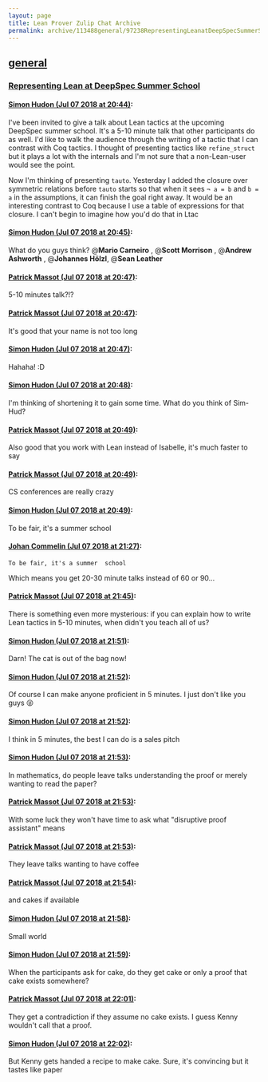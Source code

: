 ```yaml
---
layout: page
title: Lean Prover Zulip Chat Archive 
permalink: archive/113488general/97238RepresentingLeanatDeepSpecSummerSchool.html
---
```


## [general](index.html)
### [Representing Lean at DeepSpec Summer School](97238RepresentingLeanatDeepSpecSummerSchool.html)

#### [Simon Hudon (Jul 07 2018 at 20:44)](https://leanprover.zulipchat.com/#narrow/stream/113488-general/topic/Representing%20Lean%20at%20DeepSpec%20Summer%20School/near/129267892):
I've been invited to give a talk about Lean tactics at the upcoming DeepSpec summer school. It's a 5-10 minute talk that other participants do as well. I'd like to walk the audience through the writing of a tactic that I can contrast with Coq tactics. I thought of presenting tactics like `refine_struct` but it plays a lot with the internals and I'm not sure that a non-Lean-user would see the point. 

Now I'm thinking of presenting `tauto`. Yesterday I added the closure over symmetric relations before `tauto` starts so that when it sees `¬ a = b` and `b = a` in the assumptions, it can finish the goal right away. It would be an interesting contrast to Coq because I use a table of expressions for that closure. I can't begin to imagine how you'd do that in Ltac

#### [Simon Hudon (Jul 07 2018 at 20:45)](https://leanprover.zulipchat.com/#narrow/stream/113488-general/topic/Representing%20Lean%20at%20DeepSpec%20Summer%20School/near/129267907):
What do you guys think? @**Mario Carneiro** , @**Scott Morrison** , @**Andrew Ashworth** , @**Johannes Hölzl**, @**Sean Leather**

#### [Patrick Massot (Jul 07 2018 at 20:47)](https://leanprover.zulipchat.com/#narrow/stream/113488-general/topic/Representing%20Lean%20at%20DeepSpec%20Summer%20School/near/129267986):
5-10 minutes talk?!?

#### [Patrick Massot (Jul 07 2018 at 20:47)](https://leanprover.zulipchat.com/#narrow/stream/113488-general/topic/Representing%20Lean%20at%20DeepSpec%20Summer%20School/near/129267993):
It's good that your name is not too long

#### [Simon Hudon (Jul 07 2018 at 20:47)](https://leanprover.zulipchat.com/#narrow/stream/113488-general/topic/Representing%20Lean%20at%20DeepSpec%20Summer%20School/near/129267995):
Hahaha! :D

#### [Simon Hudon (Jul 07 2018 at 20:48)](https://leanprover.zulipchat.com/#narrow/stream/113488-general/topic/Representing%20Lean%20at%20DeepSpec%20Summer%20School/near/129268039):
I'm thinking of shortening it to gain some time. What do you think of Sim-Hud?

#### [Patrick Massot (Jul 07 2018 at 20:49)](https://leanprover.zulipchat.com/#narrow/stream/113488-general/topic/Representing%20Lean%20at%20DeepSpec%20Summer%20School/near/129268050):
Also good that you work with Lean instead of Isabelle, it's much faster to say

#### [Patrick Massot (Jul 07 2018 at 20:49)](https://leanprover.zulipchat.com/#narrow/stream/113488-general/topic/Representing%20Lean%20at%20DeepSpec%20Summer%20School/near/129268053):
CS conferences are really crazy

#### [Simon Hudon (Jul 07 2018 at 20:49)](https://leanprover.zulipchat.com/#narrow/stream/113488-general/topic/Representing%20Lean%20at%20DeepSpec%20Summer%20School/near/129268054):
To be fair, it's a summer  school

#### [Johan Commelin (Jul 07 2018 at 21:27)](https://leanprover.zulipchat.com/#narrow/stream/113488-general/topic/Representing%20Lean%20at%20DeepSpec%20Summer%20School/near/129269349):
```quote
To be fair, it's a summer  school
```
Which means you get 20-30 minute talks instead of 60 or 90...

#### [Patrick Massot (Jul 07 2018 at 21:45)](https://leanprover.zulipchat.com/#narrow/stream/113488-general/topic/Representing%20Lean%20at%20DeepSpec%20Summer%20School/near/129269934):
There is something even more mysterious: if you can explain how to write Lean tactics in 5-10 minutes, when didn't you teach all of us?

#### [Simon Hudon (Jul 07 2018 at 21:51)](https://leanprover.zulipchat.com/#narrow/stream/113488-general/topic/Representing%20Lean%20at%20DeepSpec%20Summer%20School/near/129270092):
Darn! The cat is out of the bag now!

#### [Simon Hudon (Jul 07 2018 at 21:52)](https://leanprover.zulipchat.com/#narrow/stream/113488-general/topic/Representing%20Lean%20at%20DeepSpec%20Summer%20School/near/129270098):
Of course I can make anyone proficient in 5 minutes. I just don't like you guys :stuck_out_tongue_closed_eyes:

#### [Simon Hudon (Jul 07 2018 at 21:52)](https://leanprover.zulipchat.com/#narrow/stream/113488-general/topic/Representing%20Lean%20at%20DeepSpec%20Summer%20School/near/129270140):
I think in 5 minutes, the best I can do is a sales pitch

#### [Simon Hudon (Jul 07 2018 at 21:53)](https://leanprover.zulipchat.com/#narrow/stream/113488-general/topic/Representing%20Lean%20at%20DeepSpec%20Summer%20School/near/129270148):
In mathematics, do people leave talks understanding the proof or merely wanting to read the paper?

#### [Patrick Massot (Jul 07 2018 at 21:53)](https://leanprover.zulipchat.com/#narrow/stream/113488-general/topic/Representing%20Lean%20at%20DeepSpec%20Summer%20School/near/129270149):
With some luck they won't have time to ask what "disruptive proof assistant" means

#### [Patrick Massot (Jul 07 2018 at 21:53)](https://leanprover.zulipchat.com/#narrow/stream/113488-general/topic/Representing%20Lean%20at%20DeepSpec%20Summer%20School/near/129270152):
They leave talks wanting to have coffee

#### [Patrick Massot (Jul 07 2018 at 21:54)](https://leanprover.zulipchat.com/#narrow/stream/113488-general/topic/Representing%20Lean%20at%20DeepSpec%20Summer%20School/near/129270191):
and cakes if available

#### [Simon Hudon (Jul 07 2018 at 21:58)](https://leanprover.zulipchat.com/#narrow/stream/113488-general/topic/Representing%20Lean%20at%20DeepSpec%20Summer%20School/near/129270325):
Small world

#### [Simon Hudon (Jul 07 2018 at 21:59)](https://leanprover.zulipchat.com/#narrow/stream/113488-general/topic/Representing%20Lean%20at%20DeepSpec%20Summer%20School/near/129270338):
When the participants ask for cake, do they get cake or only a proof that cake exists somewhere?

#### [Patrick Massot (Jul 07 2018 at 22:01)](https://leanprover.zulipchat.com/#narrow/stream/113488-general/topic/Representing%20Lean%20at%20DeepSpec%20Summer%20School/near/129270415):
They get a contradiction if they assume no cake exists. I guess Kenny wouldn't call that a proof.

#### [Simon Hudon (Jul 07 2018 at 22:02)](https://leanprover.zulipchat.com/#narrow/stream/113488-general/topic/Representing%20Lean%20at%20DeepSpec%20Summer%20School/near/129270458):
But Kenny gets handed a recipe to make cake. Sure, it's convincing but it tastes like paper

